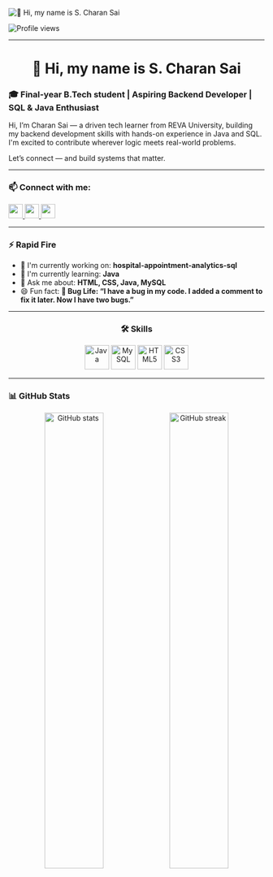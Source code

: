 ![👋 Hi, my name is S. Charan Sai](https://www.21kschool.com/za/wp-content/uploads/sites/23/2024/03/What-Is-Block-Coding-For-Kids_Guide-To-Get-Started-With-Learning-Block-Coding.jpg)

![Profile views](https://komarev.com/ghpvc/?username=TechWithCharan&label=Profile%20views&color=0e75b6&style=flat)

---

<h1 align="center">👋 Hi, my name is S. Charan Sai</h1>

<h3 align="left">🎓 Final-year B.Tech student | Aspiring Backend Developer | SQL & Java Enthusiast</h3>

Hi, I’m Charan Sai — a driven tech learner from REVA University, building my backend development skills with hands-on experience in Java and SQL.  
I'm excited to contribute wherever logic meets real-world problems.

Let’s connect — and build systems that matter.

---

<h3 align="left">📫 Connect with me:</h3>

<a href="mailto:charansaicherry2004@gmail.com" target="_blank">
  <img src="https://img.shields.io/badge/Gmail-D14836?style=for-the-badge&logo=gmail&logoColor=white" height="28">
</a>
<a href="https://www.linkedin.com/in/s-charan-sai-16613b245/" target="_blank">
  <img src="https://img.shields.io/badge/LinkedIn-0077B5?style=for-the-badge&logo=linkedin&logoColor=white" height="28">
</a>
<a href="https://github.com/TechWithCharan" target="_blank">
  <img src="https://img.shields.io/badge/GitHub-100000?style=for-the-badge&logo=github&logoColor=white" height="28">
</a>

---

<h3 align="left">⚡ Rapid Fire</h3>

- 💼 I'm currently working on: **hospital-appointment-analytics-sql**  
- 🌱 I'm currently learning: **Java**  
- 💬 Ask me about: **HTML, CSS, Java, MySQL**  
- 😄 Fun fact: **🐛 Bug Life: “I have a bug in my code. I added a comment to fix it later. Now I have two bugs.”**

---

<h3 align="center">🛠️ Skills</h3>

<p align="center">
  <img src="https://cdn.jsdelivr.net/gh/devicons/devicon@latest/icons/java/java-original-wordmark.svg" height="48" alt="Java" />
  <img src="https://cdn.jsdelivr.net/gh/devicons/devicon@latest/icons/mysql/mysql-original-wordmark.svg" height="48" alt="MySQL" />
  <img src="https://cdn.jsdelivr.net/gh/devicons/devicon@latest/icons/html5/html5-original-wordmark.svg" height="48" alt="HTML5" />
  <img src="https://cdn.jsdelivr.net/gh/devicons/devicon@latest/icons/css3/css3-original-wordmark.svg" height="48" alt="CSS3" />
</p>

---

<h3 align="left">📊 GitHub Stats</h3>

<p align="center">
  <img width="48%" src="https://github-readme-stats.vercel.app/api?username=TechWithCharan&theme=default&cache_seconds=1800&border_radius=4&show_icons=true&include_all_commits=true" alt="GitHub stats" />
  <img width="48%" src="https://streak-stats.demolab.com/?user=TechWithCharan&theme=default&hide_border=false&border_radius=4.5&date_format=M+j%5B%2C+Y%5D" alt="GitHub streak" />
</p>
